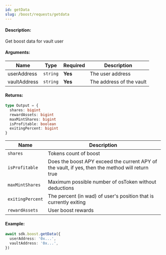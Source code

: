 ```yaml
---
id: getData
slug: /boost/requests/getdata
---
```


#### Description:

Get boost data for vault user

#### Arguments:

| Name         | Type     | Required | Description              |
|--------------|----------|----------|--------------------------|
| userAddress  | `string` | **Yes**  | The user address         | 
| vaultAddress | `string` | **Yes**  | The address of the vault | 

#### Returns:

```ts
type Output = {
  shares: bigint
  rewardAssets: bigint
  maxMintShares: bigint
  isProfitable: boolean
  exitingPercent: bigint
}
```

| Name             | Description                                                                                      |
|------------------|--------------------------------------------------------------------------------------------------|
| `shares`         | Tokens count of boost                                                                            |
| `isProfitable`   | Does the boost APY exceed the current APY of the vault, if yes, then the method will return true |
| `maxMintShares`  | Maximum possible number of osToken without deductions                                            |
| `exitingPercent` | The percent (in wad) of user's position that is currently exiting                                |
| `rewardAssets`   | User boost rewards                                                                               |

#### Example:

```ts
await sdk.boost.getData({
  userAddress: '0x...',
  vaultAddress: '0x...',
})
```
